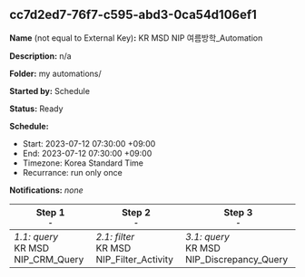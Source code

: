 ## cc7d2ed7-76f7-c595-abd3-0ca54d106ef1

**Name** (not equal to External Key)**:** KR MSD NIP 여름방학_Automation

**Description:** n/a

**Folder:** my automations/

**Started by:** Schedule

**Status:** Ready

**Schedule:**

* Start: 2023-07-12 07:30:00 +09:00
* End: 2023-07-12 07:30:00 +09:00
* Timezone: Korea Standard Time
* Recurrance: run only once

**Notifications:** _none_


| Step 1<br>_<small>-</small>_ | Step 2<br>_<small>-</small>_ | Step 3<br>_<small>-</small>_ |
| --- | --- | --- |
| _1.1: query_<br>KR MSD NIP_CRM_Query | _2.1: filter_<br>KR MSD NIP_Filter_Activity | _3.1: query_<br>KR MSD NIP_Discrepancy_Query |

